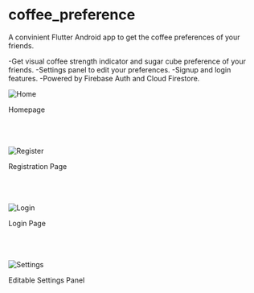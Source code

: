 # coffee_preference

A convinient Flutter Android app to get the coffee preferences of your friends.

  -Get visual coffee strength indicator and sugar cube preference of your friends.
  -Settings panel to edit your preferences.
  -Signup and login features.
  -Powered by Firebase Auth and Cloud Firestore.

![Home](https://i.imgur.com/LfJ5WjY.png)

Homepage<br/><br/><br/><br/>

![Register](https://i.imgur.com/A7ZPFWz.png)

Registration Page<br/><br/><br/><br/>

![Login](https://i.imgur.com/ZcE1cbq.png)

Login Page<br/><br/><br/><br/>

![Settings](https://i.imgur.com/Vx8uwTZ.png)

Editable Settings Panel<br/><br/><br/><br/>
